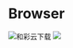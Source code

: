 # Browser
![和彩云下载](http://caiyun.feixin.10086.cn/dl/175CkJbsqkhb6)
![](https://kerry1997.github.io/Kerry100/img/Screenshot_20200515_111532.jpg)
